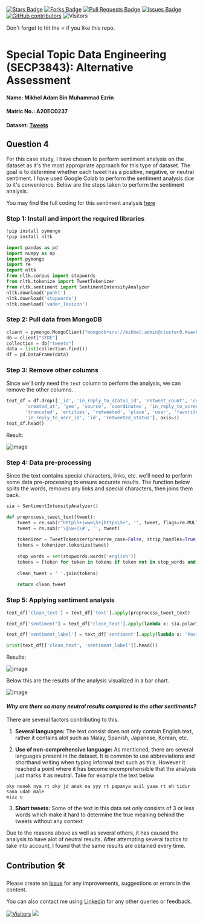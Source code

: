 
<a href="https://github.com/drshahizan/SECP3843/stargazers"><img src="https://img.shields.io/github/stars/drshahizan/SECP3843" alt="Stars Badge"/></a>
<a href="https://github.com/drshahizan/SECP3843/network/members"><img src="https://img.shields.io/github/forks/drshahizan/SECP3843" alt="Forks Badge"/></a>
<a href="https://github.com/drshahizan/SECP3843/pulls"><img src="https://img.shields.io/github/issues-pr/drshahizan/SECP3843" alt="Pull Requests Badge"/></a>
<a href="https://github.com/drshahizan/SECP3843/issues"><img src="https://img.shields.io/github/issues/drshahizan/SECP3843" alt="Issues Badge"/></a>
<a href="https://github.com/drshahizan/SECP3843/graphs/contributors"><img alt="GitHub contributors" src="https://img.shields.io/github/contributors/drshahizan/SECP3843?color=2b9348"></a>
![Visitors](https://api.visitorbadge.io/api/visitors?path=https%3A%2F%2Fgithub.com%2Fdrshahizan%2FSECP3843&labelColor=%23d9e3f0&countColor=%23697689&style=flat)

Don't forget to hit the :star: if you like this repo.

# Special Topic Data Engineering (SECP3843): Alternative Assessment

#### Name: Mikhel Adam Bin Muhammad Ezrin
#### Matric No.: A20EC0237
#### Dataset: [Tweets](https://github.com/drshahizan/dataset/tree/main/mongodb/06-tweets)

## Question 4 
For this case study, I have chosen to perform sentiment analysis on the dataset as it's the most appropriate approach for this type of dataset. The goal is to determine whether each tweet has a positive, negative, or neutral sentiment. I have used Google Colab to perform the sentiment analysis due to it's convenience. Below are the steps taken to perform the sentiment analysis.

You may find the full coding for this sentiment analysis [here](https://github.com/drshahizan/SECP3843/blob/main/submission/HUNK12/question4/files/code/AA_STDE_Q4.ipynb)

### Step 1: Install and import the required libraries
```py
!pip install pymongo
!pip install nltk

import pandas as pd
import numpy as np
import pymongo
import re
import nltk
from nltk.corpus import stopwords
from nltk.tokenize import TweetTokenizer
from nltk.sentiment import SentimentIntensityAnalyzer
nltk.download('punkt')
nltk.download('stopwords')
nltk.download('vader_lexicon')
``` 
### Step 2: Pull data from MongoDB
```py
client = pymongo.MongoClient("mongodb+srv://mikhel:admin@cluster0.kwav8pt.mongodb.net/")
db = client["STDE"]
collection = db["tweets"]
data = list(collection.find())
df = pd.DataFrame(data)
```
### Step 3: Remove other columns
Since we'll only need the `text` column to perform the analysis, we can remove the other columns.
```py
text_df = df.drop(['_id', 'in_reply_to_status_id', 'retweet_count', 'contributors',
       'created_at', 'geo', 'source', 'coordinates', 'in_reply_to_screen_name',
       'truncated', 'entities', 'retweeted', 'place', 'user', 'favorited',
       'in_reply_to_user_id', 'id', 'retweeted_status'], axis=1)
text_df.head()
```
Result:

![image](https://github.com/drshahizan/SECP3843/assets/3646429/f7675407-9706-4970-9e8b-7f3a911cef0e)

### Step 4: Data pre-processing
Since the text contains special characters, links, etc. we'll need to perform some data pre-processing to ensure accurate results. The function below splits the words, removes any links and special characters, then joins them back.
```py
sia = SentimentIntensityAnalyzer()

def preprocess_tweet_text(tweet):
    tweet = re.sub(r"http\S+|www\S+|https\S+", '', tweet, flags=re.MULTILINE)
    tweet = re.sub(r'\@\w+|\#', '', tweet)
    
    tokenizer = TweetTokenizer(preserve_case=False, strip_handles=True, reduce_len=True)
    tokens = tokenizer.tokenize(tweet)
    
    stop_words = set(stopwords.words('english'))
    tokens = [token for token in tokens if token not in stop_words and token.isalpha()]
    
    clean_tweet = ' '.join(tokens)
    
    return clean_tweet
```
### Step 5: Applying sentiment analysis
```py
text_df['clean_text'] = text_df['text'].apply(preprocess_tweet_text)

text_df['sentiment'] = text_df['clean_text'].apply(lambda x: sia.polarity_scores(x)['compound'])

text_df['sentiment_label'] = text_df['sentiment'].apply(lambda x: 'Positive' if x >= 0.05 else 'Negative' if x <= -0.05 else 'Neutral')

print(text_df[['clean_text', 'sentiment_label']].head())
```
Results:

![image](https://github.com/drshahizan/SECP3843/assets/3646429/979c33e9-0122-4a2f-a816-21bc990e56b6)

Below this are the results of the analysis visualized in a bar chart.

![image](https://github.com/drshahizan/SECP3843/assets/3646429/2e053729-e144-4af9-9ad6-3726418f2f5d)

#### *Why are there so many neutral results compared to the other sentiments?*

There are several factors contributing to this.

 1. **Several languages:** 
 The text consist does not only contain English text, rather it contains alot such as Malay, Spanish, Japanese, Korean, etc.
 
 2. **Use of non-comprehensive language:** 
As mentioned, there are several languages present in the dataset. It is common to use abbreviations and shorthand writing when typing informal text such as this. However it reached a point where it has become incomprehensible that the analysis just marks it as neutral. Take for example the text below
```
oky nenek nya rt oky jd anak na yyy rt papanya asil yaaa rt eh tidur sana udah male
mizz u
```
3. **Short tweets:**
Some of the text in this data set only consists of 3 or less words which make it hard to determine the true meaning behind the tweets without any context

Due to the reasons above as well as several others, it has caused the analysis to have alot of neutral results. After attempting several tactics to take into account, I found that the same results are obtained every time.

## Contribution 🛠️
Please create an [Issue](https://github.com/drshahizan/special-topic-data-engineering/issues) for any improvements, suggestions or errors in the content.

You can also contact me using [Linkedin](https://www.linkedin.com/in/mikhel-adam/) for any other queries or feedback.

[![Visitors](https://api.visitorbadge.io/api/visitors?path=https%3A%2F%2Fgithub.com%2Fdrshahizan&labelColor=%23697689&countColor=%23555555&style=plastic)](https://visitorbadge.io/status?path=https%3A%2F%2Fgithub.com%2Fdrshahizan)
![](https://hit.yhype.me/github/profile?user_id=81284918)
